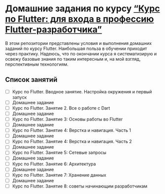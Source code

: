 # Домашние задания по курсу [“Курс по Flutter: для входа в профессию Flutter-разработчика”](https://www.youtube.com/playlist?list=PLw6SJ6q6-1YpnyZd2iG80s7Fc_r62wHMJ)

В этом репозитории представлены условия и выполнения домашних заданий по курсу Flutter. Наибольшая польза в обучении приходит через практику. Надеюсь, что по окончании курса я систематизирую и освежу базовые знания по таким интересным и, на мой взгляд, перспективным технологиям.

## Список занятий

* [ ] Курс по Flutter. Вводное занятие. Настройка окружения и первый запуск
* [ ] Домашнее задание
* [ ] Курс по Flutter. Занятие 2. Все о работе с Dart
* [ ] Домашнее задание
* [ ] Курс по Flutter. Занятие 3: Основы работы во Flutter
* [ ] Домашнее задание
* [ ] Курс по Flutter. Занятие 4: Верстка и навигация. Часть 1
* [ ] Домашнее задание
* [ ] Курс по Flutter. Занятие 4: Верстка и навигация. Часть 2
* [ ] Домашнее задание
* [ ] Курс по Flutter. Занятие 5: Сетевые запросы
* [ ] Домашнее задание
* [ ] Курс по Flutter. Занятие 6: Архитектура
* [ ] Домашнее задание
* [ ] Курс по Flutter. Занятие 7: Хранение данных
* [ ] Домашнее задание
* [ ] Курс по Flutter. Занятие 8: советы начинающим разработчикам